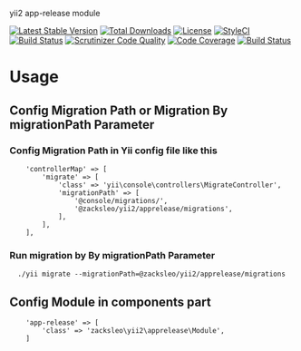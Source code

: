 yii2 app-release module

[![Latest Stable Version](https://poser.pugx.org/zacksleo/yii2-app-release/version)](https://packagist.org/packages/zacksleo/yii2-app-release)
[![Total Downloads](https://poser.pugx.org/zacksleo/yii2-app-release/downloads)](https://packagist.org/packages/zacksleo/yii2-app-release)
[![License](https://poser.pugx.org/zacksleo/yii2-app-release/license)](https://packagist.org/packages/zacksleo/yii2-app-release)
[![StyleCI](https://styleci.io/repos/93126638/shield)](https://styleci.io/repos/93126638)
[![Build Status](https://travis-ci.org/Graychen/yii2-app-release.svg?branch=master)](https://travis-ci.org/Graychen/yii2-app-release)
[![Scrutinizer Code Quality](https://scrutinizer-ci.com/g/Graychen/yii2-app-release/badges/quality-score.png?b=master)](https://scrutinizer-ci.com/g/Graychen/yii2-app-release/?branch=master)
[![Code Coverage](https://scrutinizer-ci.com/g/Graychen/yii2-app-release/badges/coverage.png?b=master)](https://scrutinizer-ci.com/g/Graychen/yii2-app-release/?branch=master)
[![Build Status](https://scrutinizer-ci.com/g/Graychen/yii2-app-release/badges/build.png?b=master)](https://scrutinizer-ci.com/g/Graychen/yii2-app-release/build-status/master)


# Usage

## Config Migration Path or Migration By migrationPath Parameter

### Config Migration Path  in Yii config file like this

```
    'controllerMap' => [
        'migrate' => [
            'class' => 'yii\console\controllers\MigrateController',
            'migrationPath' => [
                '@console/migrations/',
                '@zacksleo/yii2/apprelease/migrations',
            ],
        ],
    ],

```

### Run migration by By migrationPath Parameter

```
  ./yii migrate --migrationPath=@zacksleo/yii2/apprelease/migrations

```

## Config Module in components part

```
    'app-release' => [
        'class' => 'zacksleo\yii2\apprelease\Module',
    ]

```


